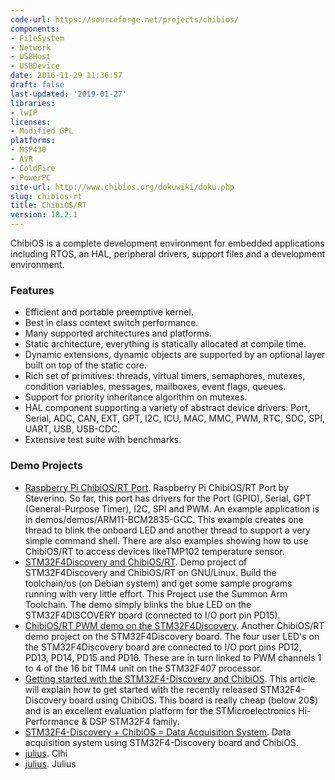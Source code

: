 ```yaml
---
code-url: https://sourceforge.net/projects/chibios/
components:
- FileSystem
- Network
- USBHost
- USBDevice
date: 2016-11-29 11:36:57
draft: false
last-updated: '2019-01-27'
libraries:
- lwIP
licenses:
- Modified GPL
platforms:
- MSP430
- AVR
- ColdFire
- PowerPC
site-url: http://www.chibios.org/dokuwiki/doku.php
slug: chibios-rt
title: ChibiOS/RT
version: 18.2.1
---
```

ChibiOS is a complete development environment for embedded applications including RTOS, an HAL, peripheral drivers, support files and a development environment.

<!--more-->

### Features
- Efficient and portable preemptive kernel.
- Best in class context switch performance.
- Many supported architectures and platforms.
- Static architecture, everything is statically allocated at compile time.
- Dynamic extensions, dynamic objects are supported by an optional layer built on top of the static core.
- Rich set of primitives: threads, virtual timers, semaphores, mutexes, condition variables, messages, mailboxes, event flags, queues.
- Support for priority inheritance algorithm on mutexes.
- HAL component supporting a variety of abstract device drivers: Port, Serial, ADC, CAN, EXT, GPT, I2C, ICU, MAC, MMC, PWM, RTC, SDC, SPI, UART, USB, USB-CDC.
- Extensive test suite with benchmarks.


### Demo Projects
- [Raspberry Pi ChibiOS/RT Port](http://www.stevebate.net/chibios-rpi/GettingStarted.html). Raspberry Pi ChibiOS/RT Port by Steverino. So far, this port has drivers for the Port (GPIO), Serial, GPT (General-Purpose Timer), I2C, SPI and PWM. An example application is in demos/demos/ARM11-BCM2835-GCC. This example creates one thread to blink the onboard LED and another thread to support a very simple command shell. There are also examples showing how to use ChibiOS/RT to access devices likeTMP102 temperature sensor.
- [STM32F4Discovery and ChibiOS/RT](http://recursive-labs.com/blog/2012/05/07/stm32f4discovery-chibios-linux/). Demo project of STM32F4Discovery and ChibiOS/RT on GNU/Linux.   Build the toolchain/os (on Debian system) and get some sample programs running with very little effort. This Project use the Summon Arm Toolchain. The demo simply blinks the blue LED on the STM32F4DISCOVERY board (connected to I/O port pin PD15).
- [ChibiOS/RT PWM demo on the STM32F4Discovery](http://recursive-labs.com/blog/2012/05/22/pwm-chibios-stm32discovery/). Another ChibiOS/RT demo project on the STM32F4Discovery board.   The four user LED's on the STM32F4Discovery board are connected to I/O port pins PD12, PD13, PD14, PD15 and PD16. These are in turn linked to PWM channels 1 to 4 of the 16 bit TIM4 unit on the STM32F407 processor.
- [Getting started with the STM32F4-Discovery and ChibiOS](http://www.chibios.org/dokuwiki/doku.php?id=chibios:articles:stm32f4_discovery). This article will explain how to get started with the recently released STM32F4-Discovery board using ChibiOS. This board is really cheap (below 20$) and is an excellent evaluation platform for the STMicroelectronics Hi-Performance & DSP STM32F4 family.
- [STM32F4-Discovery + ChibiOS = Data Acquisition System](http://www.elektricks.net/stm32f4-discovery-chibios-data-acquisition-system/). Data acquisition system using STM32F4-Discovery board and ChibiOS.
- [julius](http://corsiga). Clhi
- [julius](http://09260291967). Julius

